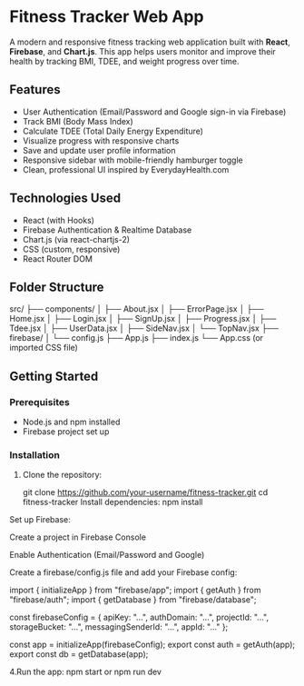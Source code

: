# Fitness Tracker Web App

A modern and responsive fitness tracking web application built with **React**, **Firebase**, and **Chart.js**. This app helps users monitor and improve their health by tracking BMI, TDEE, and weight progress over time.

## Features

- User Authentication (Email/Password and Google sign-in via Firebase)
- Track BMI (Body Mass Index)
- Calculate TDEE (Total Daily Energy Expenditure)
- Visualize progress with responsive charts
- Save and update user profile information
- Responsive sidebar with mobile-friendly hamburger toggle
- Clean, professional UI inspired by EverydayHealth.com

## Technologies Used

- React (with Hooks)
- Firebase Authentication & Realtime Database
- Chart.js (via react-chartjs-2)
- CSS (custom, responsive)
- React Router DOM

## Folder Structure

src/
├── components/
│ ├── About.jsx
│ ├── ErrorPage.jsx
│ ├── Home.jsx
│ ├── Login.jsx
│ ├── SignUp.jsx
│ ├── Progress.jsx
│ ├── Tdee.jsx
│ ├── UserData.jsx
│ ├── SideNav.jsx
│ └── TopNav.jsx
├── firebase/
│ └── config.js
├── App.js
├── index.js
└── App.css (or imported CSS file)


## Getting Started

### Prerequisites

- Node.js and npm installed
- Firebase project set up

### Installation

1. Clone the repository:

   git clone https://github.com/your-username/fitness-tracker.git
   cd fitness-tracker
Install dependencies:
npm install


Set up Firebase:

Create a project in Firebase Console

Enable Authentication (Email/Password and Google)

Create a firebase/config.js file and add your Firebase config:

import { initializeApp } from "firebase/app";
import { getAuth } from "firebase/auth";
import { getDatabase } from "firebase/database";

const firebaseConfig = {
  apiKey: "...",
  authDomain: "...",
  projectId: "...",
  storageBucket: "...",
  messagingSenderId: "...",
  appId: "..."
};

const app = initializeApp(firebaseConfig);
export const auth = getAuth(app);
export const db = getDatabase(app);

4.Run the app:
npm start 
    or
npm run dev
